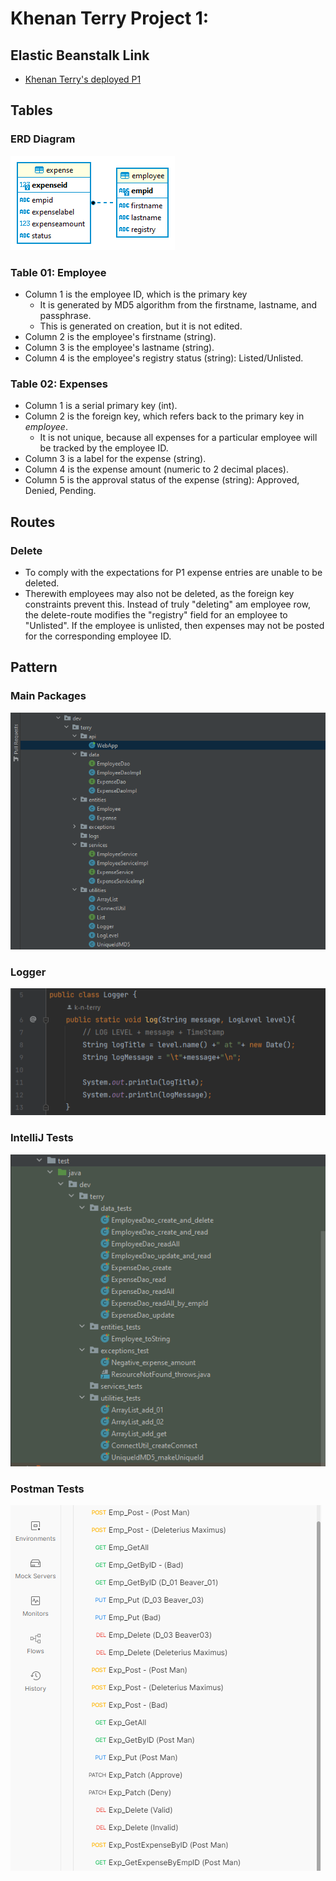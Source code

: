 # Khenan Terry Project 1:

## Elastic Beanstalk Link
- [Khenan Terry's deployed P1](http://khenanterryp1restapi-env-1.eba-2ip9ja89.us-east-1.elasticbeanstalk.com/)

## Tables

### ERD Diagram

![ERD Diagram](https://raw.githubusercontent.com/k-n-terry/khenan_terry_p1/master/postgreSQL/kt_p1_ERD_02.png)

### Table 01: Employee
- Column 1 is the employee ID, which is the primary key
    - It is generated by MD5 algorithm from the firstname, lastname, and passphrase.
    - This is generated on creation, but it is not edited.
- Column 2 is the employee's firstname (string).
- Column 3 is the employee's lastname (string).
- Column 4 is the employee's registry status (string): Listed/Unlisted.

### Table 02: Expenses
- Column 1 is a serial primary key (int).
- Column 2 is the foreign key, which refers back to the primary key in *employee*.
    - It is not unique, because all expenses for a particular employee will be tracked by the employee ID.
- Column 3 is a label for the expense (string).
- Column 4 is the expense amount (numeric to 2 decimal places).
- Column 5 is the approval status of the expense (string): Approved, Denied, Pending.

## Routes

### Delete
- To comply with the expectations for P1 expense entries are unable to be deleted.
- Therewith employees may also not be deleted, as the foreign key constraints prevent this. Instead of truly "deleting" am employee row, the delete-route modifies the "registry" field for an employee to "Unlisted". If the employee is unlisted, then expenses may not be posted for the corresponding employee ID.

## Pattern

### Main Packages

![Main Packages](https://raw.githubusercontent.com/k-n-terry/khenan_terry_p1/master/notes/program_structure.png)

### Logger

![Logger](https://raw.githubusercontent.com/k-n-terry/khenan_terry_p1/master/notes/logger.png)

### IntelliJ Tests

![IntelliJ Tests](https://raw.githubusercontent.com/k-n-terry/khenan_terry_p1/master/notes/intelliJ_tests.png)

### Postman Tests

![Postman Tests](https://raw.githubusercontent.com/k-n-terry/khenan_terry_p1/master/notes/postman_tests.png)